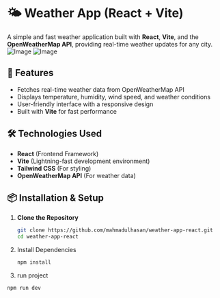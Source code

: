 # 🌤 Weather App (React + Vite)

A simple and fast weather application built with **React**, **Vite**, and the **OpenWeatherMap API**, providing real-time weather updates for any city.
![Image](https://github.com/user-attachments/assets/b377edbe-f033-464c-86be-4455c3c388e2)
![Image](https://github.com/user-attachments/assets/c5b9bba2-0e89-4ae7-bf44-194f1f1e006d)
## 🚀 Features
- Fetches real-time weather data from OpenWeatherMap API
- Displays temperature, humidity, wind speed, and weather conditions
- User-friendly interface with a responsive design
- Built with **Vite** for fast performance

## 🛠 Technologies Used
- **React** (Frontend Framework)
- **Vite** (Lightning-fast development environment)
- **Tailwind CSS** (For styling)
- **OpenWeatherMap API** (For weather data)

## 📦 Installation & Setup
1. **Clone the Repository**  
   ```sh
   git clone https://github.com/mahmadulhasan/weather-app-react.git
   cd weather-app-react
2. Install Dependencies
    ```sh
    npm install
3. run project
  ```sh
  npm run dev

